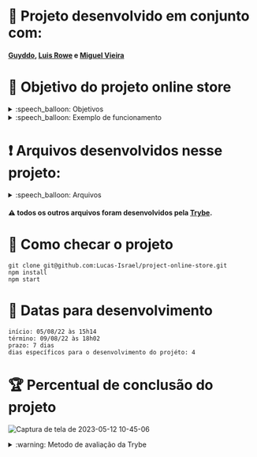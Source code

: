 # :busts_in_silhouette: Projeto desenvolvido em conjunto com:
  
#### [Guyddo](https://github.com/guyddogl), [Luis Rowe](https://github.com/LuisRowe) e [Miguel Vieira](https://github.com/mjggel)

# :open_book: Objetivo do projeto online store

<details>
  <summary>:speech_balloon: Objetivos</summary>

  ```
  1. Desenvolver uma versão simplificada, sem persistência no banco de dados, de uma loja online, desenvolvendo em grupo suas funcionalidades de acordo com demandas definidas em um quadro Kanban, em um cenário próximo ao do mercado de trabalho.
  2. O usuário poderá:
    2.1 Buscar produtos por termos e categorias a partir da API do Mercado Livre.
    2.2 Interagir com os produtos buscados de modo a adicioná-los e removê-los de um carrinho de compras em diferentes quantidades.
    2.3 Visualizar detalhes e avaliações prévias de um produto, bem como criar novas avaliações e.
    2.4 Simular a finalização da compra dos itens selecionados.
  
  3. Desenvolver as habilidades de:
    3.1 Entender o que são Métodos Ágeis.
    3.2 Entender o que é Kanban.
    3.3 Entender o que é Scrum.
    3.4 Trabalhar em equipes utilizando Kanban ou Scrum de maneira eficaz.
    3.5 Praticar todas as habilidades desenvolvidas até agora no módulo de Front-end.
  ```
</details>

<details>
  <summary>:speech_balloon: Exemplo de funcionamento</summary>
  
![Captura de tela de 2023-05-12 10-33-23](https://github.com/Lucas-Israel/project-online-store/assets/104790267/07026884-e771-4946-a595-cd382cad96db)

  
</details>

# :heavy_exclamation_mark: Arquivos desenvolvidos nesse projeto:

<details>
  <summary>:speech_balloon: Arquivos</summary>

  ```
  src/
    App.css
    App.js
  
    assets/img/
      deliveryfree.png
      logo.png
      
    components/
      ButtonIconText.jsx
      ButtonLinkIconText.jsx
      Categories.jsx
      CheckoutForm.jsx
      EvaluationForm.jsx
      Footer.jsx
      Header.jsx
      HeaderNav.jsx
      InputSearch.jsx
      Loading.jsx
      ProductCard.jsx
    
    pages/
      Checkout.jsx
      Home.jsx
      ProductDetails.jsx
      ShoppingCart.jsx
      
    services/
      api.js
      update.js
  ```
</details>


#### :warning: todos os outros arquivos foram desenvolvidos pela [Trybe](https://www.betrybe.com).

# :thinking: Como checar o projeto

```
git clone git@github.com:Lucas-Israel/project-online-store.git
npm install
npm start
```

# :calendar: Datas para desenvolvimento

```
início: 05/08/22 às 15h14
término: 09/08/22 às 18h02
prazo: 7 dias
dias específicos para o desenvolvimento do projéto: 4
```

# :trophy: Percentual de conclusão do projeto

![Captura de tela de 2023-05-12 10-45-06](https://github.com/Lucas-Israel/project-online-store/assets/104790267/08795707-5cd1-4ede-9b50-15f70d4157d1)


<details>
  <summary>:warning: Metodo de avaliação da Trybe</summary>
  
##### A escola de programação [Trybe](https://www.betrybe.com) utiliza um sistema de avaliação baseado na conclusão de requisitos em cada projeto, considerando a porcentagem de conclusão, com um mínimo de 80% dos requisitos obrigatórios, em um prazo regular de no máximo 7 dias, tendo dias específicos para o desenvolvimento do projeto que variam de acordo com a complexidade dele.

##### Não alcançando esse patamar mímino, o aluno entra em recuperação, tendo que entregar 90% dos requisitos obrigatórios mais os bonús, em outros 7 dias, caso o aluno falhe novamente ele é mudado de turma para refazer o conteúdo e projeto, caso falhe após mudar de turma, no mesmo conteúdo/projeto, o aluno é removido do curso.
  
</details>
